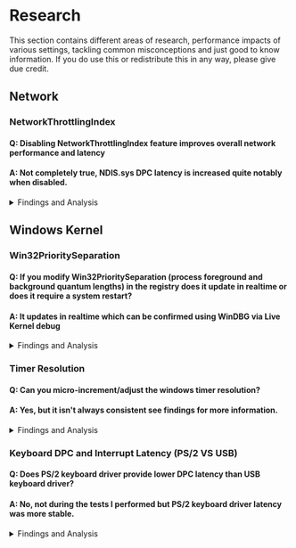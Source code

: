 # Research

This section contains different areas of research, performance impacts of various settings, tackling common misconceptions and just good to know information.
If you do use this or redistribute this in any way, please give due credit.

## Network
### NetworkThrottlingIndex
#### Q: Disabling NetworkThrottlingIndex feature improves overall network performance and latency
#### A: Not completely true, NDIS.sys DPC latency is increased quite notably when disabled.

<details><summary>Findings and Analysis</summary>

* A very common recommendation in many performance enhancement/gaming guides state that disabling *NetworkThrottleIndex* improves network performance and latency because in theory it should prevent rate limiting and quality of service (QoS) interactions. 
* The main purpose of NetworkThrottlingIndex is to reduce (rate limit) calls which would otherwise impact real time audio and perhaps cause stutter or other audible artifacts.
* Disabling it may increase **throughput** should the throughput exceed the default receiving packets per second (pps) limit (NetworkThrottleIndex: 10 decimal, roughly ~ 15Mbps with 1500byte Ethernet MTU) but it does not improve DPC latency which is probably more beneficial for lower latency applications such as video games.

* You can test this for yourself using **xperf**, start a capture for **dpcisr** and compare the results of both for **NDIS.sys**. 
* **Registry Path:** 
```
    HKEY_LOCAL_MACHINE\SOFTWARE\Microsoft\Windows NT\CurrentVersion\Multimedia\SystemProfile\NetworkThrottlingIndex
    Off: DWORD Value 0xFFFFFFFF (Hex)
    On: DWORD Value 10 (Decimal), Default - Range: Decimal 1-70
``` 

  * You should see a similar result as below during load such as gameplay. **Note:** **Intel** tends to be closer to **<= 1-2 usecs (microseconds)** where as **Realtek** is much higher, around with some around **<= 32 usecs** and **most <= 4 usecs** when most network optimizations are applied.
  
  * **Intel**
    * **Disabled**, 0xFFFFFFFF
    
    ![NetworkThrottlingIndex Disabled](https://github.com/djdallmann/GamingPCSetup/blob/master/IMAGES/NDIS.sys%20-%20Intel%20-%20DPC%20Latency%20Unoptimized.png)
    * **Enabled**, Decimal 10
    
    ![NetworkThrottlingIndex Enabled](https://github.com/djdallmann/GamingPCSetup/blob/master/IMAGES/NDIS.sys%20-%20Intel%20-%20DPC%20Latency%20Optimized.png)
    
</details>

## Windows Kernel
### Win32PrioritySeparation
#### Q: If you modify Win32PrioritySeparation (process foreground and background quantum lengths) in the registry does it update in realtime or does it require a system restart?
#### A: It updates in realtime which can be confirmed using WinDBG via Live Kernel debug

<details><summary>Findings and Analysis</summary>

* Using bcdedit you can enable debug mode which will allow you to use WinDBG in a more realtime debug mode. Once enabled and hooked you can read information about different processes and threads that are running including some of the operating systems global user and kernel space variables.
1. In a kernel hooked WinDBG use the following commands to show the current values for priority separation and foreground quantum length. This should match the equivalent number format in the registry value and the Quantum Values mapping for the related bitmask.
   * ```dd PsPrioritySeperation l1```
   * ```db PspForegroundQuantum l3```
2. Change the process context or get context of a specific process by listing processes and showing formation for that process, see references for .process.
   ```
   .process
   Implicit process is now 85b32d90
   lkd> dt _KPROCESS 85b32d90
   nt!_KPROCESS
   [...]
   +0x000 Header           : _DISPATCHER_HEADER
   +0x05c Affinity         : 3
   +0x060 DisableBoost     : 0y0
   +0x060 DisableQuantum   : 0y0
   +0x064 BasePriority     : 8 ''
   +0x065 QuantumReset     : 6 ''
   
   Note: Use     !process 0 0     to list all processes
   ```
3. Now change the win32priorityseparation value in the registry, then compare the results for the command above. Based on the return values it looks as if the base priority is a dynamic pointer reference and should adapt immediately, e.g. **quantum reset** aswell accordingly.

![Win32PrioritySeparation Quantum Unit Mapping](https://github.com/djdallmann/GamingPCSetup/blob/master/IMAGES/Quantum%20Units%20Mapping.PNG)

XLSX File: [Win32PrioritySeparation Quantum Unit Mapping](https://github.com/djdallmann/GamingPCSetup/blob/master/RESEARCH/FINDINGS/Win32PrioritySeparation%20Quantum%20Unit%20Mapping.xlsx)

* Related references and citation:
  * https://docs.microsoft.com/en-us/previous-versions//cc976120(v=technet.10)?redirectedfrom=MSDN
  * https://www.microsoftpressstore.com/articles/article.aspx?p=2233328&seqNum=7
  * https://docs.microsoft.com/en-us/windows-hardware/drivers/debugger/-process--set-process-context-
  * https://docs.microsoft.com/en-us/windows-hardware/drivers/debugger/dt--display-type-
  * https://blogs.msdn.microsoft.com/embedded/2006/02/20/know-thy-tick/
</details>

### Timer Resolution
#### Q: Can you micro-increment/adjust the windows timer resolution?
#### A: Yes, but it isn't always consistent see findings for more information.

<details><summary>Findings and Analysis</summary>

* Using a programmatic loop of the Windows Kernel functions for setting and returning the value of the current windows timer resolution you can see that the result isn't always set to what was requested and sometimes reverts to a lower previous value.
* One aspect to this would be to see if there are any benefits of doing this if applications are analyzed at a lower level.
```
ntdll.dll 
- NtQueryTimerResolution
- NtSetTimerResolution
```
* See results:
[timermicroadjust.txt](https://github.com/djdallmann/GamingPCSetup/blob/master/RESEARCH/FINDINGS/timermicroadjust.txt)
</details>

### Keyboard DPC and Interrupt Latency (PS/2 VS USB)
#### Q: Does PS/2 keyboard driver provide lower DPC latency than USB keyboard driver?
#### A: No, not during the tests I performed but PS/2 keyboard driver latency was more stable.

<details><summary>Findings and Analysis</summary>

* Based on 20 tests results of each PS/2 and USB it was noted that USB keyboard driver generally has lower DPC latency (~4-8 microseconds), however PS/2 overall is ultra consistent at 8 microsecond times 97-99% of the time. The test performed was a 5 second timer to alt-tab ingame then starts a 30 second sleep timer after xperf data capture is started, in-game I only held a single key for the entire duration. Not necessarily a real world test but a test that is relatively consistent/repeatable.

* PS/2 interrupt latency is around 32 microseconds consistently, I'm using **Message Signaled Interrupts** for the USB controller so likely why it didn't show any results for the opposing side. Will see if I can look into that.

* See results:
[KeyboardDPCandInterruptLatency-PS2vsUSB.txt](https://github.com/djdallmann/GamingPCSetup/blob/master/RESEARCH/FINDINGS/KeyboardDPCandInterruptLatency-PS2vsUSB.txt)
</details>
